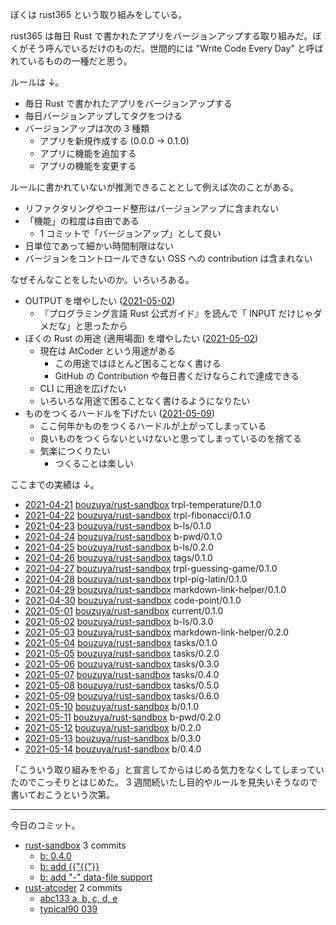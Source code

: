 ぼくは rust365 という取り組みをしている。

rust365 は毎日 Rust で書かれたアプリをバージョンアップする取り組みだ。ぼくがそう呼んでいるだけのものだ。世間的には "Write Code Every Day" と呼ばれているものの一種だと思う。

ルールは ↓。

- 毎日 Rust で書かれたアプリをバージョンアップする
- 毎日バージョンアップしてタグをつける
- バージョンアップは次の 3 種類
  - アプリを新規作成する (0.0.0 -> 0.1.0)
  - アプリに機能を追加する
  - アプリの機能を変更する

ルールに書かれていないが推測できることとして例えば次のことがある。

- リファクタリングやコード整形はバージョンアップに含まれない
- 「機能」の粒度は自由である
  - 1 コミットで「バージョンアップ」として良い
- 日単位であって細かい時間制限はない
- バージョンをコントロールできない OSS への contribution は含まれない

なぜそんなことをしたいのか。いろいろある。

- OUTPUT を増やしたい ([2021-05-02])
  - 『プログラミング言語 Rust 公式ガイド』を読んで「 INPUT だけじゃダメだな」と思ったから
- ぼくの Rust の用途 (適用場面) を増やしたい ([2021-05-02])
  - 現在は AtCoder という用途がある
    - この用途ではほとんど困ることなく書ける
    - GitHub の Contribution や毎日書くだけならこれで達成できる
  - CLI に用途を広げたい
  - いろいろな用途で困ることなく書けるようになりたい
- ものをつくるハードルを下げたい ([2021-05-09])
  - ここ何年かものをつくるハードルが上がってしまっている
  - 良いものをつくらないといけないと思ってしまっているのを捨てる
  - 気楽につくりたい
    - つくることは楽しい

ここまでの実績は ↓。

- [2021-04-21] [bouzuya/rust-sandbox] trpl-temperature/0.1.0
- [2021-04-22] [bouzuya/rust-sandbox] trpl-fibonacci/0.1.0
- [2021-04-23] [bouzuya/rust-sandbox] b-ls/0.1.0
- [2021-04-24] [bouzuya/rust-sandbox] b-pwd/0.1.0
- [2021-04-25] [bouzuya/rust-sandbox] b-ls/0.2.0
- [2021-04-26] [bouzuya/rust-sandbox] tags/0.1.0
- [2021-04-27] [bouzuya/rust-sandbox] trpl-guessing-game/0.1.0
- [2021-04-28] [bouzuya/rust-sandbox] trpl-pig-latin/0.1.0
- [2021-04-29] [bouzuya/rust-sandbox] markdown-link-helper/0.1.0
- [2021-04-30] [bouzuya/rust-sandbox] code-point/0.1.0
- [2021-05-01] [bouzuya/rust-sandbox] current/0.1.0
- [2021-05-02] [bouzuya/rust-sandbox] b-ls/0.3.0
- [2021-05-03] [bouzuya/rust-sandbox] markdown-link-helper/0.2.0
- [2021-05-04] [bouzuya/rust-sandbox] tasks/0.1.0
- [2021-05-05] [bouzuya/rust-sandbox] tasks/0.2.0
- [2021-05-06] [bouzuya/rust-sandbox] tasks/0.3.0
- [2021-05-07] [bouzuya/rust-sandbox] tasks/0.4.0
- [2021-05-08] [bouzuya/rust-sandbox] tasks/0.5.0
- [2021-05-09] [bouzuya/rust-sandbox] tasks/0.6.0
- [2021-05-10] [bouzuya/rust-sandbox] b/0.1.0
- [2021-05-11] [bouzuya/rust-sandbox] b-pwd/0.2.0
- [2021-05-12] [bouzuya/rust-sandbox] b/0.2.0
- [2021-05-13] [bouzuya/rust-sandbox] b/0.3.0
- [2021-05-14] [bouzuya/rust-sandbox] b/0.4.0

「こういう取り組みをやる」と宣言してからはじめる気力をなくしてしまっていたのでこっそりとはじめた。 3 週間続いたし目的やルールを見失いそうなので書いておこうという次第。

---

今日のコミット。

- [rust-sandbox](https://github.com/bouzuya/rust-sandbox) 3 commits
  - [b: 0.4.0](https://github.com/bouzuya/rust-sandbox/commit/a08999b5f94b1db1204a9d3f77c33a62838ad108)
  - [b: add {{"{{"}}](https://github.com/bouzuya/rust-sandbox/commit/4202874abfb408f9f470cc46ea828435e2a59727)
  - [b: add "-" data-file support](https://github.com/bouzuya/rust-sandbox/commit/25f7f3ed2ac27d2352db6731b42f6d92af645e58)
- [rust-atcoder](https://github.com/bouzuya/rust-atcoder) 2 commits
  - [abc133 a, b, c, d, e](https://github.com/bouzuya/rust-atcoder/commit/3ac057278ed2d51c28dc911967aa3f15e3f7d90b)
  - [typical90 039](https://github.com/bouzuya/rust-atcoder/commit/ed442d08cf750dc38ff20921e00a690d7d491a3d)

[2021-04-21]: https://blog.bouzuya.net/2021/04/21/
[2021-04-22]: https://blog.bouzuya.net/2021/04/22/
[2021-04-23]: https://blog.bouzuya.net/2021/04/23/
[2021-04-24]: https://blog.bouzuya.net/2021/04/24/
[2021-04-25]: https://blog.bouzuya.net/2021/04/25/
[2021-04-26]: https://blog.bouzuya.net/2021/04/26/
[2021-04-27]: https://blog.bouzuya.net/2021/04/27/
[2021-04-28]: https://blog.bouzuya.net/2021/04/28/
[2021-04-29]: https://blog.bouzuya.net/2021/04/29/
[2021-04-30]: https://blog.bouzuya.net/2021/04/30/
[2021-05-01]: https://blog.bouzuya.net/2021/05/01/
[2021-05-02]: https://blog.bouzuya.net/2021/05/02/
[2021-05-03]: https://blog.bouzuya.net/2021/05/03/
[2021-05-04]: https://blog.bouzuya.net/2021/05/04/
[2021-05-05]: https://blog.bouzuya.net/2021/05/05/
[2021-05-06]: https://blog.bouzuya.net/2021/05/06/
[2021-05-07]: https://blog.bouzuya.net/2021/05/07/
[2021-05-08]: https://blog.bouzuya.net/2021/05/08/
[2021-05-09]: https://blog.bouzuya.net/2021/05/09/
[2021-05-10]: https://blog.bouzuya.net/2021/05/10/
[2021-05-11]: https://blog.bouzuya.net/2021/05/11/
[2021-05-12]: https://blog.bouzuya.net/2021/05/12/
[2021-05-13]: https://blog.bouzuya.net/2021/05/13/
[2021-05-14]: https://blog.bouzuya.net/2021/05/14/
[bouzuya/rust-sandbox]: https://github.com/bouzuya/rust-sandbox
